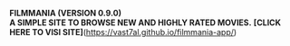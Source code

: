 **FILMMANIA (VERSION 0.9.0)</br>**
**A SIMPLE SITE TO BROWSE NEW AND HIGHLY RATED MOVIES.**
**[CLICK HERE TO VISI SITE]**(https://vast7al.github.io/filmmania-app/)
